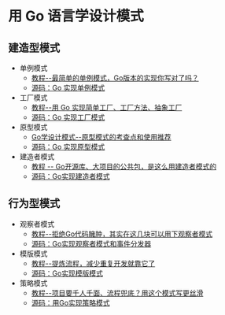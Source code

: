 # 用 Go 语言学设计模式


## 建造型模式
- 单例模式
  - [教程--最简单的单例模式，Go版本的实现你写对了吗？](https://mp.weixin.qq.com/s/1ZuhUA9Lt2uLFlamIY6fLQ)
  - [源码：Go 实现单例模式](https://github.com/kevinyan815/design-pattern-by-go/tree/master/src/singleton)
- 工厂模式
  - [教程--用 Go 实现简单工厂、工厂方法、抽象工厂](https://mp.weixin.qq.com/s/MlC6-TDf06LGpF8hxcSV_w)
  - [源码：Go 实现工厂模式](https://github.com/kevinyan815/design-pattern-by-go/tree/master/src/factory)
- 原型模式
  - [Go学设计模式--原型模式的考查点和使用推荐](https://mp.weixin.qq.com/s/y1qHsQNR7EWeDU5g60Loqg)
  - [源码：Go 实现原型模式](https://github.com/kevinyan815/design-pattern-by-go/tree/master/src/prototype)
- 建造者模式
  - [教程 -- Go开源库、大项目的公共包，是这么用建造者模式的](https://mp.weixin.qq.com/s/Uu3EAWpRO9pSbg1F1DLa_w)
  - [源码：Go实现建造者模式](https://github.com/kevinyan815/design-pattern-by-go/tree/master/src/builder)
  
## 行为型模式
- 观察者模式
  - [教程--拒绝Go代码臃肿，其实在这几块可以用下观察者模式](https://mp.weixin.qq.com/s/4NqjkXVqFPamEc_QsyRipA)
  - [源码：Go实现观察者模式和事件分发器](https://github.com/kevinyan815/design-pattern-by-go/tree/master/src/observer)
- 模版模式
  - [教程--提炼流程，减少重复开发就靠它了](https://mp.weixin.qq.com/s/W1m1IV9iwXzp3QcSchk7PQ)
  - [源码：Go实现模版模式](https://github.com/kevinyan815/design-pattern-by-go/tree/master/src/template)
- 策略模式
  - [教程--项目要千人千面、流程兜底？用这个模式写更丝滑]()
  - [源码：用Go实现策略模式](https://github.com/kevinyan815/design-pattern-by-go/tree/master/src/strategy)
